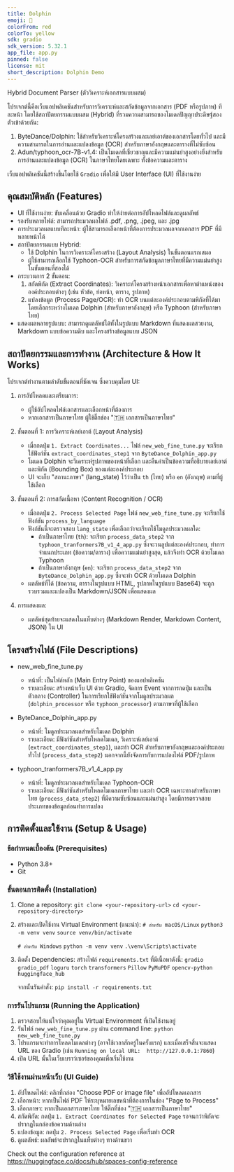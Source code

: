 ```yaml
---
title: Dolphin
emoji: 🦀
colorFrom: red
colorTo: yellow
sdk: gradio
sdk_version: 5.32.1
app_file: app.py
pinned: false
license: mit
short_description: Dolphin Demo
---
```


Hybrid Document Parser (ตัววิเคราะห์เอกสารแบบผสม)

โปรเจกต์นี้คือเว็บแอปพลิเคชันสำหรับการวิเคราะห์และสกัดข้อมูลจากเอกสาร (PDF หรือรูปภาพ) ทีละหน้า โดยใช้สถาปัตยกรรมแบบผสม (Hybrid) ที่รวมความสามารถของโมเดลปัญญาประดิษฐ์สองตัวเข้าด้วยกัน:

1.  ByteDance/Dolphin: ใช้สำหรับวิเคราะห์โครงสร้างและเลย์เอาต์ของเอกสารโดยทั่วไป และมีความสามารถในการอ่านและแปลงข้อมูล (OCR) สำหรับภาษาอังกฤษและตารางที่ไม่ซับซ้อน
2.  Adun/typhoon_ocr-7B-v1.4: เป็นโมเดลที่เชี่ยวชาญและมีความแม่นยำสูงอย่างยิ่งสำหรับการอ่านและแปลงข้อมูล (OCR) ในภาษาไทยโดยเฉพาะ ทั้งข้อความและตาราง

เว็บแอปพลิเคชันนี้สร้างขึ้นโดยใช้ `Gradio` เพื่อให้มี User Interface (UI) ที่ใช้งานง่าย

## คุณสมบัติหลัก (Features)

* UI ที่ใช้งานง่าย: ขับเคลื่อนด้วย Gradio ทำให้ง่ายต่อการอัปโหลดไฟล์และดูผลลัพธ์
* รองรับหลายไฟล์: สามารถประมวลผลไฟล์ .pdf, .png, .jpeg, และ .jpg
* การประมวลผลแบบทีละหน้า: ผู้ใช้สามารถเลือกหน้าที่ต้องการประมวลผลจากเอกสาร PDF ที่มีหลายหน้าได้
* สถาปัตยกรรมแบบ Hybrid:
    * ใช้ Dolphin ในการวิเคราะห์โครงสร้าง (Layout Analysis) ในขั้นตอนแรกเสมอ
    * ผู้ใช้สามารถเลือกใช้ Typhoon-OCR สำหรับการสกัดข้อมูลภาษาไทยที่มีความแม่นยำสูงในขั้นตอนที่สองได้
* กระบวนการ 2 ขั้นตอน:
    1.  สกัดพิกัด (Extract Coordinates): วิเคราะห์โครงสร้างหน้าเอกสารเพื่อหาตำแหน่งขององค์ประกอบต่างๆ (เช่น หัวข้อ, ย่อหน้า, ตาราง, รูปภาพ)
    2.  แปลงข้อมูล (Process Page/OCR): ทำ OCR บนแต่ละองค์ประกอบตามพิกัดที่ได้มา โดยเลือกระหว่างโมเดล Dolphin (สำหรับภาษาอังกฤษ) หรือ Typhoon (สำหรับภาษาไทย)
* แสดงผลหลายรูปแบบ: สามารถดูผลลัพธ์ได้ทั้งในรูปแบบ Markdown ที่แสดงผลสวยงาม, Markdown แบบข้อความดิบ และโครงสร้างข้อมูลแบบ JSON

## สถาปัตยกรรมและการทำงาน (Architecture & How It Works)

โปรเจกต์ทำงานตามลำดับขั้นตอนที่ชัดเจน ซึ่งควบคุมโดย UI:

1.  การอัปโหลดและเตรียมการ:
    * ผู้ใช้อัปโหลดไฟล์เอกสารและเลือกหน้าที่ต้องการ
    * หากเอกสารเป็นภาษาไทย ผู้ใช้ติ๊กช่อง "🇹🇭 เอกสารเป็นภาษาไทย"

2.  ขั้นตอนที่ 1: การวิเคราะห์เลย์เอาต์ (Layout Analysis)
    * เมื่อกดปุ่ม `1. Extract Coordinates...` ไฟล์ `new_web_fine_tune.py` จะเรียกใช้ฟังก์ชัน `extract_coordinates_step1` จาก `ByteDance_Dolphin_app.py`
    * โมเดล Dolphin จะวิเคราะห์รูปภาพของหน้าที่เลือก และคืนค่าเป็นข้อความที่อธิบายเลย์เอาต์และพิกัด (Bounding Box) ของแต่ละองค์ประกอบ
    * UI จะเก็บ "สถานะภาษา" (lang_state) ไว้ว่าเป็น `th` (ไทย) หรือ `en` (อังกฤษ) ตามที่ผู้ใช้เลือก

3.  ขั้นตอนที่ 2: การสกัดเนื้อหา (Content Recognition / OCR)
    * เมื่อกดปุ่ม `2. Process Selected Page` ไฟล์ `new_web_fine_tune.py` จะเรียกใช้ฟังก์ชัน `process_by_language`
    * ฟังก์ชันนี้จะตรวจสอบ `lang_state` เพื่อเลือกว่าจะเรียกใช้โมดูลประมวลผลใด:
        * ถ้าเป็นภาษาไทย (`th`): จะเรียก `process_data_step2` จาก `typhoon_tranformers7B_v1_4_app.py` ซึ่งจะวนลูปแต่ละองค์ประกอบ, ทำการจำแนกประเภท (ข้อความ/ตาราง) เพื่อความแม่นยำสูงสุด, แล้วจึงทำ OCR ด้วยโมเดล Typhoon
        * ถ้าเป็นภาษาอังกฤษ (`en`): จะเรียก `process_data_step2` จาก `ByteDance_Dolphin_app.py` ซึ่งจะทำ OCR ด้วยโมเดล Dolphin
    * ผลลัพธ์ที่ได้ (ข้อความ, ตารางในรูปแบบ HTML, รูปภาพในรูปแบบ Base64) จะถูกรวบรวมและแปลงเป็น Markdown/JSON เพื่อแสดงผล

4.  การแสดงผล:
    * ผลลัพธ์สุดท้ายจะแสดงในแท็บต่างๆ (Markdown Render, Markdown Content, JSON) ใน UI

## โครงสร้างไฟล์ (File Descriptions)

* new_web_fine_tune.py
    * หน้าที่: เป็นไฟล์หลัก (Main Entry Point) ของแอปพลิเคชัน
    * รายละเอียด: สร้างหน้าเว็บ UI ด้วย Gradio, จัดการ Event จากการกดปุ่ม และเป็นตัวกลาง (Controller) ในการเรียกใช้ฟังก์ชันจากโมดูลประมวลผล (`dolphin_processor` หรือ `typhoon_processor`) ตามภาษาที่ผู้ใช้เลือก

* ByteDance_Dolphin_app.py
    * หน้าที่: โมดูลประมวลผลสำหรับโมเดล Dolphin
    * รายละเอียด: มีฟังก์ชันสำหรับโหลดโมเดล, วิเคราะห์เลย์เอาต์ (`extract_coordinates_step1`), และทำ OCR สำหรับภาษาอังกฤษและองค์ประกอบทั่วไป (`process_data_step2`) นอกจากนี้ยังจัดการกับการแปลงไฟล์ PDF/รูปภาพ

* typhoon_tranformers7B_v1_4_app.py
    * หน้าที่: โมดูลประมวลผลสำหรับโมเดล Typhoon-OCR
    * รายละเอียด: มีฟังก์ชันสำหรับโหลดโมเดลภาษาไทย และทำ OCR เฉพาะทางสำหรับภาษาไทย (`process_data_step2`) ที่มีความซับซ้อนและแม่นยำสูง โดยมีการตรวจสอบประเภทของข้อมูลก่อนทำการแปลง

## การติดตั้งและใช้งาน (Setup & Usage)

### ข้อกำหนดเบื้องต้น (Prerequisites)

* Python 3.8+
* Git

### ขั้นตอนการติดตั้ง (Installation)

1.  Clone a repository:
    `git clone <your-repository-url>`
    `cd <your-repository-directory>`

2.  สร้างและเปิดใช้งาน Virtual Environment (แนะนำ):
    `# สำหรับ macOS/Linux`
    `python3 -m venv venv`
    `source venv/bin/activate`

    `# สำหรับ Windows`
    `python -m venv venv`
    `.\venv\Scripts\activate`

3.  ติดตั้ง Dependencies:
    สร้างไฟล์ `requirements.txt` ที่มีเนื้อหาดังนี้:
    `gradio`
    `gradio_pdf`
    `loguru`
    `torch`
    `transformers`
    `Pillow`
    `PyMuPDF`
    `opencv-python`
    `huggingface_hub`
    
    จากนั้นรันคำสั่ง:
    `pip install -r requirements.txt`

### การรันโปรแกรม (Running the Application)

1.  ตรวจสอบให้แน่ใจว่าคุณอยู่ใน Virtual Environment ที่เปิดใช้งานอยู่
2.  รันไฟล์ `new_web_fine_tune.py` ผ่าน command line:
    `python new_web_fine_tune.py`
3.  โปรแกรมจะทำการโหลดโมเดลต่างๆ (อาจใช้เวลาสักครู่ในครั้งแรก) และเมื่อเสร็จสิ้นจะแสดง URL ของ Gradio (เช่น `Running on local URL:  http://127.0.0.1:7860`)
4.  เปิด URL นั้นในเว็บเบราว์เซอร์ของคุณเพื่อเริ่มใช้งาน

### วิธีใช้งานผ่านหน้าเว็บ (UI Guide)

1.  อัปโหลดไฟล์: คลิกที่กล่อง "Choose PDF or image file" เพื่ออัปโหลดเอกสาร
2.  เลือกหน้า: หากเป็นไฟล์ PDF ให้ระบุหมายเลขหน้าที่ต้องการในช่อง "Page to Process"
3.  เลือกภาษา: หากเป็นเอกสารภาษาไทย ให้ติ๊กที่ช่อง "🇹🇭 เอกสารเป็นภาษาไทย"
4.  สกัดพิกัด: กดปุ่ม `1. Extract Coordinates for Selected Page` รอจนกว่าพิกัดจะปรากฏในกล่องข้อความด้านล่าง
5.  แปลงข้อมูล: กดปุ่ม `2. Process Selected Page` เพื่อเริ่มทำ OCR
6.  ดูผลลัพธ์: ผลลัพธ์จะปรากฏในแท็บต่างๆ ทางด้านขวา

Check out the configuration reference at https://huggingface.co/docs/hub/spaces-config-reference
